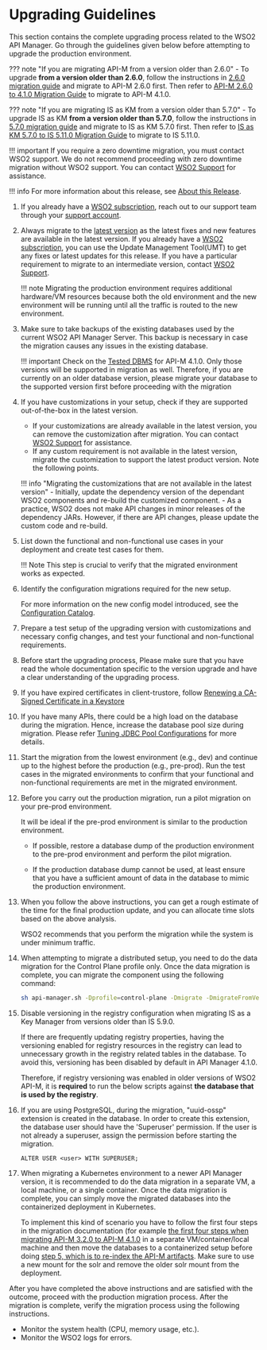 # Upgrading Guidelines

This section contains the complete upgrading process related to the WSO2 API Manager.
Go through the guidelines given below before attempting to upgrade the production environment.

??? note "If you are migrating API-M from a version older than 2.6.0"
    - To upgrade **from a version older than 2.6.0**, follow the instructions in [2.6.0 migration guide](https://docs.wso2.com/display/AM260/Upgrading+from+the+Previous+Release) and migrate to API-M 2.6.0 first. Then refer to [API-M 2.6.0 to 4.1.0 Migration Guide]({{base_path}}/install-and-setup/upgrading-wso2-api-manager/260-to-410/upgrading-from-260-to-410/) to migrate to API-M 4.1.0.

??? note "If you are migrating IS as KM from a version older than 5.7.0"
    - To upgrade IS as KM **from a version older than 5.7.0**, follow the instructions in [5.7.0 migration guide](https://docs.wso2.com/display/AM260/Upgrading+from+the+Previous+Release+when+WSO2+IS+is+the+Key+Manager) and migrate to IS as KM 5.7.0 first. Then refer to [IS as KM 5.7.0 to IS 5.11.0 Migration Guide]({{base_path}}/install-and-setup/upgrading-wso2-is-as-key-manager/upgrading-from-is-km-570-to-is-5110/) to migrate to IS 5.11.0.

!!! important
    If you require a zero downtime migration, you must contact WSO2 support. We do not recommend proceeding with zero downtime migration without WSO2 support. 
    You can contact [WSO2 Support](https://support.wso2.com/jira/secure/Dashboard.jspa) for assistance.

!!! info
    For more information about this release, see [About this Release]({{base_path}}/get-started/about-this-release).


1.  If you already have a [WSO2 subscription](https://wso2.com/subscription), reach out to our support team through 
your [support account](https://support.wso2.com/jira/secure/Dashboard.jspa).

2.  Always migrate to the [latest version](https://wso2.com/api-management/) 
    as the latest fixes and new features are available in the latest version. If you already have a [WSO2 subscription](https://wso2.com/subscription), you can use the Update Management Tool(UMT) to get any fixes or latest updates for this release. If you have a particular requirement to migrate to an intermediate version, contact [WSO2 Support](https://support.wso2.com/jira/secure/Dashboard.jspa).

    !!! note
        Migrating the production environment requires additional hardware/VM resources because both the old environment and the new environment will be running until all the traffic is routed to the new environment.

3.  Make sure to take backups of the existing databases used by the current WSO2 API Manager Server. This backup is necessary in case the migration causes any issues in the existing database.

    !!! important
        Check on the [Tested DBMS]({{base_path}}/install-and-setup/setup/reference/product-compatibility/#tested-dbmss) for API-M 4.1.0. Only those versions will be supported in migration as well. 
        Therefore, if you are currently on an older database version, please migrate your database to the supported version first before proceeding with the migration

3. If you have customizations in your setup, check if they are supported out-of-the-box in the latest 
version.
    - If your customizations are already available in the latest version, you can remove the 
    customization after migration. You can contact [WSO2 Support](https://support.wso2.com/jira/secure/Dashboard.jspa)
     for assistance.
    - If any custom requirement is not available in the latest version, 
    migrate the customization to support the latest product version. Note the following points.
      
    !!! info "Migrating the customizations that are not available in the latest version"
        - Initially, update the dependency version of the 
        dependant WSO2 components and re-build the customized component.
        - As a practice, WSO2 does not make API changes in minor releases of the dependency JARs. However, if 
        there are API changes, please update the custom code and re-build.
                        
4.  List down the functional and non-functional use cases in your deployment and create test cases for them. 

    !!! Note
        This step is crucial to verify that the migrated environment works as expected.     

5.  Identify the configuration migrations required for the new setup. 

     For more information on the new config model introduced, see the [Configuration Catalog]({{base_path}}/reference/config-catalog).
        
6.  Prepare a test setup of the upgrading version with customizations and necessary config changes, and 
test your functional and non-functional requirements.
    
7.  Before start the upgrading process, Please make sure that you have read the whole documentation specific to the version upgrade and have a clear understanding of the upgrading process.

8. If you have expired certificates in client-trustore, follow [Renewing a CA-Signed Certificate in a Keystore]({{base_path}}/install-and-setup/setup/security/configuring-keystores/keystore-basics/renewing-a-ca-signed-certificate-in-a-keystore/#renewing-a-ca-signed-certificate-in-a-keystore)

9. If you have many APIs, there could be a high load on the database during the migration. Hence, increase the database pool size during migration. 
   Please refer [Tuning JDBC Pool Configurations]({{base_path}}/install-and-setup/setup/mi-setup/performance_tuning/jdbc_tuning/) for more details.
   
10.  Start the migration from the lowest environment (e.g., dev) and continue up to the highest before the production 
(e.g., pre-prod). Run the test cases in the migrated environments to confirm that your functional and non-functional requirements are met in the migrated environment.

11. Before you carry out the production migration, run a pilot migration on your pre-prod environment. 

    It will be ideal if the pre-prod environment is similar to the production environment.

    -  If possible, restore a database dump of the production environment to the pre-prod environment and perform the pilot migration.

    -  If the production database dump cannot be used, at least ensure that you have a sufficient amount of data in the database to mimic the production environment.
    
12. When you follow the above instructions, you can get a rough estimate of the time for the final production update, and you can allocate time slots based on the above analysis. 

    WSO2 recommends that you perform the migration while the system is under minimum traffic. 

13. When attempting to migrate a distributed setup, you need to do the data migration for the Control Plane profile only. Once the data migration is complete, you can migrate the component using the following command:

    ```bash
    sh api-manager.sh -Dprofile=control-plane -Dmigrate -DmigrateFromVersion=<product-version-number> -DmigratedVersion=4.1.0 -DrunPreMigration
    ```

14. Disable versioning in the registry configuration when migrating IS as a Key Manager from versions older than IS 5.9.0.

    If there are frequently updating registry properties, having the versioning enabled for registry resources in the registry can lead to unnecessary growth in the registry related tables in the database. To avoid this, versioning has been disabled by default in API Manager 4.1.0.
    
    Therefore, if registry versioning was enabled in older versions of WSO2 API-M, it is **required** to run the below scripts against **the database that is used by the registry**.

15. If you are using PostgreSQL, during the migration, "uuid-ossp" extension is created in the database. In order to create this extension, the database user should have the 'Superuser' permission. If the user is not already a superuser, assign the permission before starting the migration.

    ```
    ALTER USER <user> WITH SUPERUSER;
    ```

16. When migrating a Kubernetes environment to a newer API Manager version, it is recommended to do the data migration in a separate VM, a local machine, or a single container. Once the data migration is complete, you can simply move the migrated databases into the containerized deployment in Kubernetes. 

    To implement this kind of scenario you have to follow the first four steps in the migration documentation (for example [the first four steps when migrating API-M 3.2.0 to API-M 4.1.0]({{base_path}}/install-and-setup/upgrading-wso2-api-manager/320-to-410/upgrading-from-320-to-410/) in a separate VM/container/local machine and then move the databases to a containerized setup before doing [step 5, which is to re-index the API-M artifacts]({{base_path}}/install-and-setup/upgrading-wso2-api-manager/320-to-410/upgrading-from-320-to-410/#step-5-re-index-the-api-manager-artifacts). Make sure to use a new mount for the solr and remove the older solr mount from the deployment.

After you have completed the above instructions and are satisfied with the outcome, proceed with the production migration process. After the migration is complete, verify the migration process using the following instructions.
    
-  Monitor the system health (CPU, memory usage, etc.).
-  Monitor the WSO2 logs for errors.
